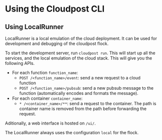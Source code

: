 # Using the Cloudpost CLI

## Using LocalRunner

LocalRunner is a local emulation of the cloud deployment. It can be used for development and debugging of the cloudpost flock.

To start the development server, run `cloudpost run`. This will start up all the services, and the local emulation of the cloud stack. This will give you the following APIs.

- For each function `function_name`:
    - `POST /<function_name>/event`: send a new request to a cloud function
    - `POST /<function_name>/pubsub`: send a new pubsub message to the function (automatically encodes and formats the message).
- For each container `container_name`:
    - `* /<container_name>/**`: send a request to the container. The path is container name is removed from the path before forwarding the request.

Aditionally, a web interface is hosted on `/ui/`.

The LocalRunner always uses the configuration `local` for the flock.